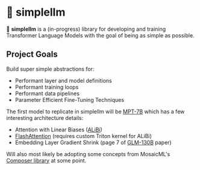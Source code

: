 # 🌵 **simplellm**

🌵 **simplellm** is a (in-progress) library for developing and training Transformer Language Models
with the goal of being as simple as possible.

## Project Goals

Build super simple abstractions for:
 - Performant layer and model definitions
 - Performant training loops
 - Performant data pipelines
 - Parameter Efficient Fine-Tuning Techniques

The first model to replicate in simplellm will be [MPT-7B](https://www.mosaicml.com/blog/mpt-7b)
which has a few interesting architecture details:
 - Attention with Linear Biases ([ALiBi](https://arxiv.org/abs/2108.12409))
 - [FlashAttention](https://arxiv.org/abs/2205.14135) (requires custom Triton kernel for ALiBi)
 - Embedding Layer Gradient Shrink (page 7 of [GLM-130B](https://arxiv.org/abs/2210.02414) paper)

Will also most likely be adopting some concepts from MosaicML's [Composer library](https://github.com/mosaicml/composer) at some point.